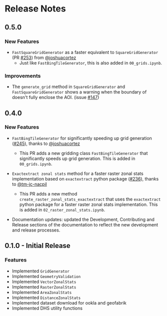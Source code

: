 # Release Notes

## 0.5.0

### New Features

- `FastSquareGridGenerator` as a faster equivalent to `SquareGridGenerator` (PR [#253](https://github.com/thinkingmachines/geowrangler/pull/253)) from [@joshuacortez](https://github.com/joshuacortez)
  - Just like `FastBingTileGenerator`, this is also added in `00_grids.ipynb`.

### Improvements
- The `generate_grid` method in `SquareGridGenerator` and `FastSquareGridGenerator` shows a warning when the boundary of doesn't fully enclose the AOI. (issue [#147](https://github.com/thinkingmachines/geowrangler/issues/147))

## 0.4.0

### New Features

- `FastBingTileGenerator` for significantly speeding up grid generation ([#245](https://github.com/thinkingmachines/geowrangler/pull/245)), thanks to [@joshuacortez](https://github.com/joshuacortez)
  - This PR adds a new gridding class `FastBingTileGenerator` that significantly speeds up grid generation. This is added in `00_grids.ipynb`.

- `Exactextract zonal stats` method for a faster raster zonal stats implementation based on `exactextract` python package ([#236](https://github.com/thinkingmachines/geowrangler/pull/236)), thanks to [@tm-jc-nacpil](https://github.com/tm-jc-nacpil)

  - This PR adds a new method `create_raster_zonal_stats_exactextract` that uses the `exactextract` python package for a faster raster zonal stats implementation. This is added in `02_raster_zonal_stats.ipynb`.

- Documentation updates: updated the Development, Contributing and Release sections of the documentation to reflect the new development and release processes.

## 0.1.0 - Initial Release

### Features

- Implemented `GridGenerator`
- Implemented `GeometryValidation`
- Implemented `VectorZonalStats`
- Implemented `RasterZonalStats`
- Implemented `AreaZonalStats`
- Implemented `DistanceZonalStats`
- Implemented dataset download for ookla and geofabrik
- Implemented DHS utility functions
